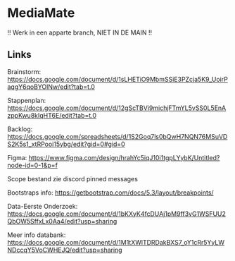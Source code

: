 # MediaMate

!! Werk in een apparte branch, NIET IN DE MAIN !!

## Links
Brainstorm: https://docs.google.com/document/d/1sLHETiO9MbmSSiE3PZcja5K9_UoirPaqgY6qoBYOlNw/edit?tab=t.0

Stappenplan: https://docs.google.com/document/d/12gScTBVi9michjFTmYL5vSS0L5EnAzppKwu8kIqHT6E/edit?tab=t.0

Backlog: https://docs.google.com/spreadsheets/d/1S2Goq7ls0bQwH7NQN76MSuVDS2K5s1_xtRPooi15ybg/edit?gid=0#gid=0

Figma: https://www.figma.com/design/hrahYc5iqJ10i1tgpLYybK/Untitled?node-id=0-1&p=f

Scope bestand zie discord pinned messages

Bootstraps info: https://getbootstrap.com/docs/5.3/layout/breakpoints/

Data-Eerste Onderzoek: https://docs.google.com/document/d/1bKXyK4fcDUAj1pM9ff3vG1WSFUU2QbOW5SffxLx0Aa4/edit?usp=sharing

Meer info databank: https://docs.google.com/document/d/1M1tXWlTDRDakBXS7_oY1cRr5YyLWNDccqY5VoCWHEJQ/edit?usp=sharing